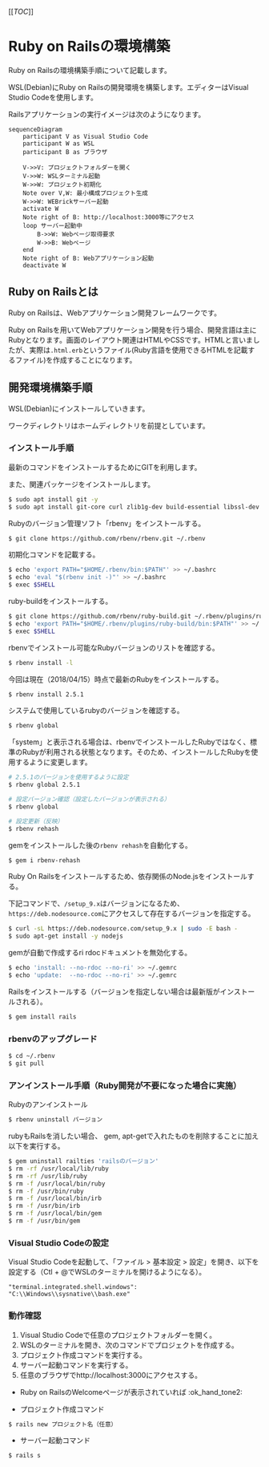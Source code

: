 [[_TOC_]]

# Ruby on Railsの環境構築

Ruby on Railsの環境構築手順について記載します。

WSL(Debian)にRuby on Railsの開発環境を構築します。エディターはVisual Studio Codeを使用します。

Railsアプリケーションの実行イメージは次のようになります。

```mermaid
sequenceDiagram
    participant V as Visual Studio Code
    participant W as WSL
    participant B as ブラウザ

    V->>V: プロジェクトフォルダーを開く
    V->>W: WSLターミナル起動
    W->>W: プロジェクト初期化
    Note over V,W: 最小構成プロジェクト生成
    W->>W: WEBrickサーバー起動
    activate W
    Note right of B: http://localhost:3000等にアクセス
    loop サーバー起動中
        B->>W: Webページ取得要求
        W->>B: Webページ
    end
    Note right of B: Webアプリケーション起動
    deactivate W
```

## Ruby on Railsとは

Ruby on Railsは、Webアプリケーション開発フレームワークです。

Ruby on Railsを用いてWebアプリケーション開発を行う場合、開発言語は主にRubyとなります。画面のレイアウト関連はHTMLやCSSです。HTMLと言いましたが、実際は`.html.erb`というファイル(Ruby言語を使用できるHTMLを記載するファイル)を作成することになります。

## 開発環境構築手順

WSL(Debian)にインストールしていきます。

ワークディレクトリはホームディレクトリを前提としています。

### インストール手順

最新のコマンドをインストールするためにGITを利用します。

また、関連パッケージをインストールします。


```bash
$ sudo apt install git -y
$ sudo apt install git-core curl zlib1g-dev build-essential libssl-dev libreadline-dev libyaml-dev libsqlite3-dev sqlite3 libpq-dev libxml2-dev libxslt1-dev libcurl4-openssl-dev software-properties-common libffi-dev
```

Rubyのバージョン管理ソフト「rbenv」をインストールする。

```bash
$ git clone https://github.com/rbenv/rbenv.git ~/.rbenv
```

初期化コマンドを記載する。

```bash
$ echo 'export PATH="$HOME/.rbenv/bin:$PATH"' >> ~/.bashrc
$ echo 'eval "$(rbenv init -)"' >> ~/.bashrc
$ exec $SHELL
```

ruby-buildをインストールする。

```bash
$ git clone https://github.com/rbenv/ruby-build.git ~/.rbenv/plugins/ruby-build
$ echo 'export PATH="$HOME/.rbenv/plugins/ruby-build/bin:$PATH"' >> ~/.bashrc
$ exec $SHELL
```

rbenvでインストール可能なRubyバージョンのリストを確認する。

```bash
$ rbenv install -l
```

今回は現在（2018/04/15）時点で最新のRubyをインストールする。

```bash
$ rbenv install 2.5.1
```

システムで使用しているrubyのバージョンを確認する。

```bash
$ rbenv global
```

「system」と表示される場合は、rbenvでインストールしたRubyではなく、標準のRubyが利用される状態となります。そのため、インストールしたRubyを使用するように変更します。

```bash
# 2.5.1のバージョンを使用するように設定
$ rbenv global 2.5.1

# 設定バージョン確認（設定したバージョンが表示される）
$ rbenv global

# 設定更新（反映）
$ rbenv rehash
```

gemをインストールした後の`rbenv rehash`を自動化する。

```bash
$ gem i rbenv-rehash
```

Ruby On Railsをインストールするため、依存関係のNode.jsをインストールする。

下記コマンドで、`/setup_9.x`はバージョンになるため、`https://deb.nodesource.com`にアクセスして存在するバージョンを指定する。

```bash
$ curl -sL https://deb.nodesource.com/setup_9.x | sudo -E bash -
$ sudo apt-get install -y nodejs
```

gemが自動で作成するri rdocドキュメントを無効化する。

```bash
$ echo 'install: --no-rdoc --no-ri' >> ~/.gemrc
$ echo 'update:  --no-rdoc --no-ri' >> ~/.gemrc
```

Railsをインストールする（バージョンを指定しない場合は最新版がインストールされる）。

```bash
$ gem install rails
```

### rbenvのアップグレード

```bash
$ cd ~/.rbenv
$ git pull
```

### アンインストール手順（Ruby開発が不要になった場合に実施）

Rubyのアンインストール

```bash
$ rbenv uninstall バージョン
```

rubyもRailsを消したい場合、 gem, apt-getで入れたものを削除することに加え以下を実行する。

```bash
$ gem uninstall railties 'railsのバージョン'
$ rm -rf /usr/local/lib/ruby
$ rm -rf /usr/lib/ruby
$ rm -f /usr/local/bin/ruby
$ rm -f /usr/bin/ruby
$ rm -f /usr/local/bin/irb
$ rm -f /usr/bin/irb
$ rm -f /usr/local/bin/gem
$ rm -f /usr/bin/gem
```

### Visual Studio Codeの設定

Visual Studio Codeを起動して、「ファイル > 基本設定 > 設定」を開き、以下を設定する（Ctl + @でWSLのターミナルを開けるようになる）。

```
"terminal.integrated.shell.windows": "C:\\Windows\\sysnative\\bash.exe"
```

### 動作確認

1. Visual Studio Codeで任意のプロジェクトフォルダーを開く。
1. WSLのターミナルを開き、次のコマンドでプロジェクトを作成する。
1. プロジェクト作成コマンドを実行する。
1. サーバー起動コマンドを実行する。
1. 任意のブラウザでhttp://localhost:3000にアクセスする。
  * Ruby on RailsのWelcomeページが表示されていれば :ok\_hand\_tone2: 

* プロジェクト作成コマンド
```bash
$ rails new プロジェクト名（任意）
```

* サーバー起動コマンド
```bash
$ rails s
```